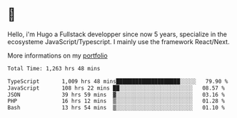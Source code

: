 # 👋 

Hello, i'm Hugo a Fullstack developper since now 5 years, specialize in the ecosysteme JavaScript/Typescript. I mainly use the framework React/Next.

More informations on my [portfolio](https://hcampos.fr)

<!--START_SECTION:waka-->

```txt
Total Time: 1,263 hrs 48 mins

TypeScript       1,009 hrs 48 mins████████████████████░░░░░   79.90 %
JavaScript       108 hrs 22 mins ██░░░░░░░░░░░░░░░░░░░░░░░   08.57 %
JSON             39 hrs 59 mins  ▓░░░░░░░░░░░░░░░░░░░░░░░░   03.16 %
PHP              16 hrs 12 mins  ▒░░░░░░░░░░░░░░░░░░░░░░░░   01.28 %
Bash             13 hrs 54 mins  ▒░░░░░░░░░░░░░░░░░░░░░░░░   01.10 %
```

<!--END_SECTION:waka-->
